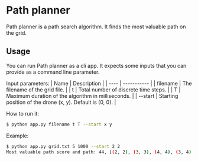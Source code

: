 # Path planner
Path planner is a path search algorithm. It finds the most valuable path on the grid.

## Usage

You can run Path planner as a cli app. It expects some inputs that you can provide as a command line parameter.

Input parameters:
| Name | Description |
| ---- | ----------- |
| filename | The filename of the grid file. |
| t | Total number of discrete time steps. |
| T | Maximum duration of the algorithm in milliseconds. |
| --start | Starting position of the drone (x, y). Default is (0, 0). |

How to run it:
```bash
$ python app.py filename t T --start x y
```

Example:

```bash
$ python app.py grid.txt 5 1000 --start 2 2
Most valuable path score and path: 44, [(2, 2), (3, 3), (4, 4), (3, 4), (4, 3), (4, 2)]
```
